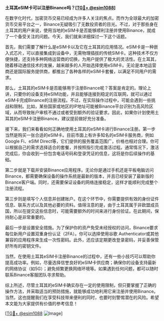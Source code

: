 **土耳其eSIM卡可以注册Binance吗？[[TG💪+ @esim1088](https://t.me/s/esim1088)]**

在数字化时代，加密货币交易已经成为许多人关注的焦点。而作为全球最大的加密货币交易平台之一，Binance无疑吸引了无数投资者的目光。不过，对于那些身在土耳其的用户来说，使用当地的eSIM卡是否能够顺利注册并使用Binance，就成了一个备受关注的问题。今天，我们就来详细探讨一下这个话题。

首先，我们需要了解什么是eSIM卡以及它在土耳其的应用情况。eSIM卡是一种嵌入式芯片，可以直接集成到设备中，无需物理插拔的传统SIM卡。这种技术不仅方便快捷，还支持多种网络运营商的切换，为用户提供了极大的灵活性。在土耳其，随着移动通信技术的发展，越来越多的人开始选择使用eSIM卡。无论是本地运营商还是国际服务提供商，都推出了各种各样的eSIM卡套餐，以满足不同用户的需求。

那么，土耳其的eSIM卡是否能够用于注册Binance呢？答案是肯定的。理论上讲，只要你的设备支持eSIM功能，并且能够连接到稳定的互联网，就可以通过eSIM卡完成Binance的注册流程。不过，在实际操作过程中，可能会遇到一些挑战和限制。比如，某些国家或地区的IP地址可能被Binance平台识别为高风险区域，从而导致账户审核不通过或者受到额外的验证要求。因此，如果你计划使用土耳其的eSIM卡注册Binance，建议提前做好充分准备。

接下来，我们来看看如何正确地使用土耳其的eSIM卡进行Binance注册。第一步当然是购买一张合适的eSIM卡。目前市面上有许多知名的eSIM卡服务商，例如Google Fi、eSIM Direct等，它们提供的服务覆盖范围广，价格也相对合理。你可以根据自己的需求选择适合的套餐，并按照指引完成激活过程。通常情况下，激活完成后，你会收到一份包含电话号码和登录凭证的信息，这将是你后续操作的基础。

第二步就是下载并安装Binance应用程序。无论你是通过手机还是平板电脑访问Binance，都需要确保设备的操作系统是最新的版本，并且已经安装了最新版的Binance客户端。同时，还需要保证设备的网络连接稳定，这样才能顺利完成整个注册流程。

第三步则是填写个人信息并创建账户。在这个环节中，你需要提供有效的身份证件信息、联系方式以及其他必要的资料。值得注意的是，由于土耳其属于非欧盟成员国，所以在提交这些信息时，可能需要额外的时间来进行身份验证。在此期间，保持耐心是非常重要的。

最后一步是设置安全措施。为了保护你的资产免受未经授权的访问，Binance要求每位新用户设置双重身份认证（2FA）。你可以选择使用谷歌 Authenticator或其他兼容的应用程序来生成一次性密码。此外，还应该定期更改登录密码，并妥善保管好所有的密钥文件。

当然，在使用土耳其eSIM卡注册Binance的过程中，还有一些小技巧可以帮助你提高成功率。例如，尽量选择信誉良好的eSIM卡供应商；确保你的设备支持最新的网络协议（如5G）；避免频繁更换网络环境等。如果遇到任何问题，都可以随时联系Binance客服团队寻求帮助。

综上所述，尽管土耳其的eSIM卡确实存在一定的使用限制，但只要掌握了正确的操作方法，并采取适当的预防措施，就能够成功地利用它来注册并使用Binance。当然，这也提醒我们在享受科技带来便利的同时，也要时刻警惕潜在的风险。希望本文能为大家提供有价值的参考信息！

[[TG💪+ @esim1088](https://t.me/s/esim1088) ![Image](https://i.postimg.cc/4NQfJmqS/Snipaste-2025-05-13-00-14-12.png)]